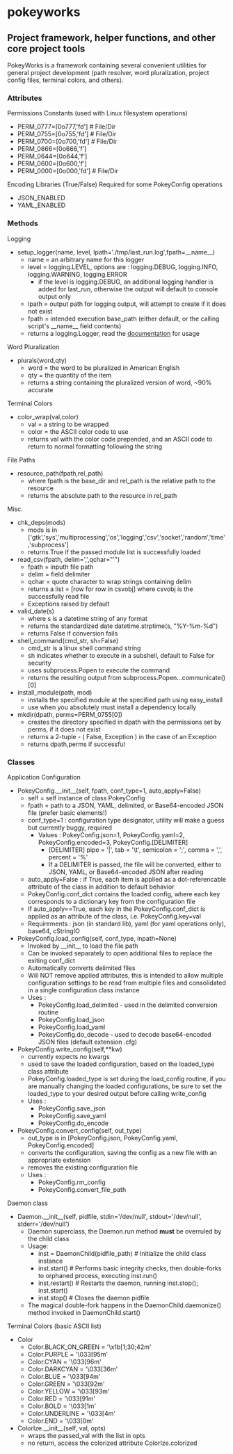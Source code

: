 # pokeyworks
## Project framework, helper functions, and other core project tools

PokeyWorks is a framework containing several convenient utilities for
general project development (path resolver, word pluralization, 
project config files, terminal colors, and others).

### Attributes
Permissions Constants (used with Linux filesystem operations)
* PERM_0777=[0o777,'fd'] # File/Dir
* PERM_0755=[0o755,'fd'] # File/Dir
* PERM_0700=[0o700,'fd'] # File/Dir
* PERM_0666=[0o666,'f']
* PERM_0644=[0o644,'f']
* PERM_0600=[0o600,'f']
* PERM_0000=[0o000,'fd'] # File/Dir

Encoding Libraries (True/False) Required for some PokeyConfig operations
* JSON_ENABLED
* YAML_ENABLED

### Methods
Logging
* setup_logger(name, level, lpath='./tmp/last_run.log',fpath=\_\_name\_\_)
  * name = an arbitrary name for this logger
  * level = logging.LEVEL, options are : logging.DEBUG, logging.INFO, logging.WARNING, logging.ERROR
    * if the level is logging.DEBUG, an additional logging handler is added for last_run, otherwise the output will default to console output only
  * lpath = output path for logging output, will attempt to create if it does not exist
  * fpath = intended execution base_path (either default, or the calling script's \_\_name\_\_ field contents)
  * returns a logging.Logger, read the [documentation](https://docs.python.org/2/library/logging.html) for usage

Word Pluralization
* plurals(word,qty)
  * word = the word to be pluralized in American English
  * qty = the quantity of the item
  * returns a string containing the pluralized version of word, ~90% accurate

Terminal Colors
* color_wrap(val,color)
  * val = a string to be wrapped
  * color = the ASCII color code to use
  * returns val with the color code prepended, and an ASCII code to return to normal formatting following the string

File Paths
* resource_path(fpath,rel_path)
  * where fpath is the base_dir and rel_path is the relative path to the resource
  * returns the absolute path to the resource in rel_path

Misc.
* chk_deps(mods)
  * mods is in ['gtk','sys','multiprocessing','os','logging','csv','socket','random','time','subprocess']
  * returns True if the passed module list is successfully loaded
* read_csv(fpath, delim=',',qchar="'")
  * fpath = inputh file path
  * delim = field delimiter
  * qchar = quote character to wrap strings containing delim
  * returns a list = [row for row in csvobj] where csvobj is the successfully read file
  * Exceptions raised by default
* valid_date(s)
  * where s is a datetime string of any format
  * returns the standardized date datetime.strptime(s, "%Y-%m-%d")
  * returns False if conversion fails
* shell_command(cmd_str, sh=False)
  * cmd_str is a linux shell command string
  * sh indicates whether to execute in a subshell, default to False for security
  * uses subprocess.Popen to execute the command
  * returns the resulting output from subprocess.Popen...communicate()[0]
* install_module(path, mod)
  * installs the specified module at the specified path using easy_install
  * use when you absolutely must install a dependency locally
* mkdir(dpath, perms=PERM_0755[0])
  * creates the directory specified in dpath with the permissions set by perms, if it does not exist
  * returns a 2-tuple - ( False, Exception ) in the case of an Exception
  * returns dpath,perms if successful

### Classes
Application Configuration
* PokeyConfig.\_\_init\_\_(self, fpath, conf_type=1, auto_apply=False)
  * self = self instance of class PokeyConfig
  * fpath = path to a JSON, YAML, delimited, or Base64-encoded JSON file (prefer basic elements!)
  * conf_type=1 : configuration type designator, utility will make a guess but currently buggy, required
    * Values : PokeyConfig.json=1, PokeyConfig.yaml=2, PokeyConfig.encoded=3, PokeyConfig.[DELIMITER]
      * [DELIMITER] pipe = '|', tab = '\t', semicolon = ';', comma = ',', percent = '%'
      * If a DELIMITER is passed, the file will be converted, either to JSON, YAML, or Base64-encoded JSON after reading
  * auto_apply=False : if True, each item is applied as a dot-referencable attribute of the class in addition to default behavior
  * PokeyConfig.conf_dict contains the loaded config, where each key corresponds to a dictionary key from the configuration file
  * If auto_apply==True, each key in the PokeyConfig.conf_dict is applied as an attribute of the class, i.e. PokeyConfig.key=val
  * Requirements : json (in standard lib), yaml (for yaml operations only), base64, cStringIO
* PokeyConfig.load_config(self, conf_type, inpath=None)
  * Invoked by \_\_init\_\_ to load the file path
  * Can be invoked separately to open additional files to replace the exiting conf_dict
  * Automatically converts delimited files
  * Will NOT remove applied attributes, this is intended to allow multiple configuration settings to be read from multiple files and consolidated in a single configuration class instance
  * Uses :
    * PokeyConfig.load_delimited - used in the delimited conversion routine
    * PokeyConfig.load_json
    * PokeyConfig.load_yaml
    * PokeyConfig.do_decode - used to decode base64-encoded JSON files (default extension .cfg)
* PokeyConfig.write_config(self,**kw)
  * currently expects no kwargs
  * used to save the loaded configuration, based on the loaded_type class attribute
  * PokeyConfig.loaded_type is set during the load_config routine, if you are manually changing the loaded configurations, be sure to set the loaded_type to your desired output before calling write_config
  * Uses :
    * PokeyConfig.save_json
    * PokeyConfig.save_yaml
    * PokeyConfig.do_encode
* PokeyConfig.convert_config(self, out_type)
  * out_type is in [PokeyConfig.json, PokeyConfig.yaml, PokeyConfig.encoded]
  * converts the configuration, saving the config as a new file with an appropriate extension
  * removes the existing configuration file
  * Uses :
    * PokeyConfig.rm_config
    * PokeyConfig.convert_file_path

Daemon class
* Daemon.\_\_init\_\_(self, pidfile, stdin='/dev/null', stdout='/dev/null', stderr='/dev/null')
  * Daemon superclass, the Daemon.run method __must__ be overruled by the child class
  * Usage:
    * inst = DaemonChild(pidfile_path)  \# Initialize the child class instance
    * inst.start()  \# Performs basic integrity checks, then double-forks to orphaned process, executing inst.run()
    * inst.restart()  \# Restarts the daemon, running inst.stop(); inst.start()
    * inst.stop()  \# Closes the daemon pidfile
  * The magical double-fork happens in the DaemonChild.daemonize() method invoked in DaemonChild.start()

Terminal Colors (basic ASCII list)
* Color
  * Color.BLACK_ON_GREEN = '\x1b[1;30;42m'
  * Color.PURPLE = '\033[95m'
  * Color.CYAN = '\033[96m'
  * Color.DARKCYAN = '\033[36m'
  * Color.BLUE = '\033[94m'
  * Color.GREEN = '\033[92m'
  * Color.YELLOW = '\033[93m'
  * Color.RED = '\033[91m'
  * Color.BOLD = '\033[1m'
  * Color.UNDERLINE = '\033[4m'
  * Color.END = '\033[0m'
* ColorIze.\_\_init\_\_(self, val, opts)
  * wraps the passed_val with the list in opts
  * no return, access the colorized attribute ColorIze.colorized
